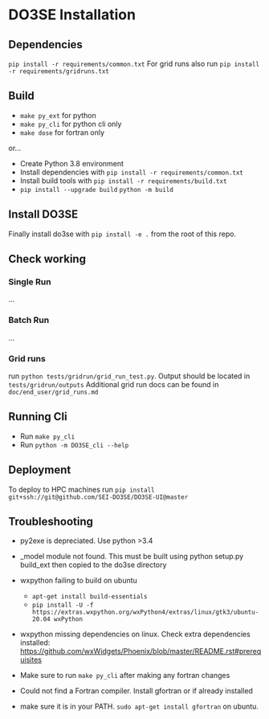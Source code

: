 # DO3SE Installation

## Dependencies

`pip install -r requirements/common.txt`
For grid runs also run `pip install -r requirements/gridruns.txt`

## Build

- `make py_ext` for python
- `make py_cli` for python cli only
- `make dose` for fortran only

or...

- Create Python 3.8 environment
- Install dependencies with `pip install -r requirements/common.txt`
- Install build tools with `pip install -r requirements/build.txt`
- `pip install --upgrade build`
`python -m build`


## Install DO3SE

Finally install do3se with `pip install -e .` from the root of this repo.

## Check working

### Single Run

...

### Batch Run

...

### Grid runs

run `python tests/gridrun/grid_run_test.py`.
Output should be located in `tests/gridrun/outputs`
Additional grid run docs can be found in `doc/end_user/grid_runs.md`

## Running Cli

- Run `make py_cli`
- Run `python -m DO3SE_cli --help`

<!-- Legacy setup -->
<!-- - Run `python DO3SE_cli.py -c json -o [OUTFILE] [CONFIG_FILE] [INPUT_FILE]` -->

## Deployment

To deploy to HPC machines run
`pip install git+ssh://git@github.com/SEI-DO3SE/DO3SE-UI@master`

## Troubleshooting

- py2exe is depreciated. Use python >3.4

- \_model module not found. This must be built using python setup.py build_ext then copied to the do3se directory

- wxpython failing to build on ubuntu
  - `apt-get install build-essentials`
  - `pip install -U -f https://extras.wxpython.org/wxPython4/extras/linux/gtk3/ubuntu-20.04 wxPython`
- wxpython missing dependencies on linux. Check extra dependencies installed: https://github.com/wxWidgets/Phoenix/blob/master/README.rst#prerequisites

- Make sure to run `make py_cli` after making any fortran changes


- Could not find a Fortran compiler. Install gfortran or if already installed
- make sure it is in your PATH. `sudo apt-get install gfortran` on ubuntu.